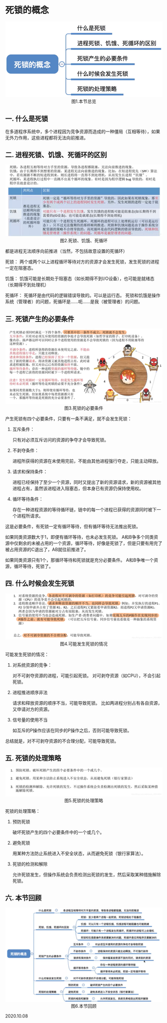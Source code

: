 # 死锁的概念

<img src="操作系统501-1.png" alt="操作系统501-1" style="zoom:67%;" />

<center>图1.本节总览</center>



## 一. 什么是死锁

在多道程序系统中，多个进程因为竞争资源而造成的一种僵局（互相等待），如果无外力作用，这些进程都将无法向前推进。

## 二. 进程死锁、饥饿、死循环的区别

<img src="操作系统501-2.png" alt="操作系统501-2" style="zoom:67%;" />

<center>图2.死锁、饥饿、死循环</center>

都是进程无法顺序向前推进（当然，不包括故意设置的死循环）

死锁：
两个或两个以上进程循环等待对方的资源才会发生死锁，发生死锁的进程一定在阻塞态。

饥饿：
饥饿可能是长期处于阻塞态（如长期得不到I/O设备），也可能是就绪态（长期得不到处理机）

死循环：
死循环是由代码的逻辑错误导致的。可以是运行态。
死锁和饥饿是操作系统（管理者）的问题，死循环是......呃......是我（被管理者）的问题。

## 三. 死锁产生的必要条件

<img src="操作系统501-3.png" alt="操作系统501-3" style="zoom:67%;" />

<center>图3.死锁的必要条件</center>

产生死锁有四个必要条件，只要有一条不满足，就不会发生死锁：

1. 互斥条件：

   只有对必须互斥访问的资源的争夺才会导致死锁。

2. 不剥夺条件：

   进程所获得的资源在未使用完前，不能由其他进程强行夺走，只能主动释放。

3. 请求和保持条件：

   进程已经保持了至少一个资源，同时又提出了新的资源请求，新的资源被其他进程占有，虽然该进程进入阻塞态，但本身已有资源仍保持使用权。

4. 循环等待条件：

   存在一种进程资源的等待循环链，链中的每一个进程已获得的资源同时被下一个进程所请求。

这是必要条件，有死锁一定有循环等待，但有循环等待无法推出死锁。

如果同类资源数大于1，即便有循环等待，也未必发生死锁。
A和B争多个同类资源中仅剩余的未被占用的一个资源，循环等待，好像是死锁了，但是只要有用完了被占用资源的C退出了，AB就往前推进了。

如果同类资源只有1个，那循环等待和死锁就是充分必要条件。
A和B争唯一个资源，循环等待，死锁了。

## 四. 什么时候会发生死锁

<img src="操作系统501-4.png" alt="操作系统501-4" style="zoom:67%;" />

<center>图4.可能发生死锁的情况</center>

可能发生死锁的情况：

1. 对系统资源的竞争：

   对不可剥夺资源的进程，可能引起死锁。
   对可剥夺资源（如CPU），不会引起死锁。

2. 进程推进顺序非法

   请求和释放资源的顺序不当，可能导致死锁。
   比如两进程分别占有各自资源，又申请对方的资源。

3. 信号量的使用不当

   如互斥的P操作应该在同步的P操作之后，否则可能导致死锁。

总结就是，对不可剥夺资源的不合理分配，可能导致死锁。

## 五. 死锁的处理策略

<img src="操作系统501-5.png" alt="操作系统501-5" style="zoom:67%;" />

<center>图5.死锁的处理策略</center>

死锁的处理策略：

1. 预防死锁

   破坏死锁产生的四个必要条件中的一个或几个。

2. 避免死锁

   用某种方法防止系统进入不安全状态，从而避免死锁（银行家算法）。

3. 死锁的检测和解除

   允许死锁发生，但操作系统会负责检测出死锁的发生，然后采取某种措施解除死锁。

## 六. 本节回顾

<img src="操作系统501-6.png" alt="操作系统501-6" style="zoom:67%;" />

<center>图6.本节回顾</center>

2020.10.08